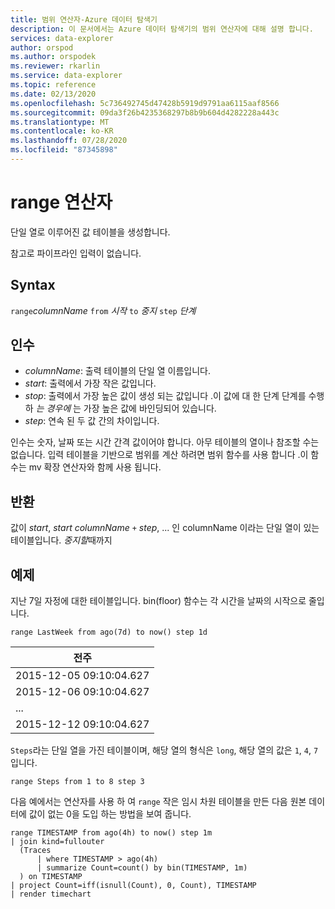 ```yaml
---
title: 범위 연산자-Azure 데이터 탐색기
description: 이 문서에서는 Azure 데이터 탐색기의 범위 연산자에 대해 설명 합니다.
services: data-explorer
author: orspod
ms.author: orspodek
ms.reviewer: rkarlin
ms.service: data-explorer
ms.topic: reference
ms.date: 02/13/2020
ms.openlocfilehash: 5c736492745d47428b5919d9791aa6115aaf8566
ms.sourcegitcommit: 09da3f26b4235368297b8b9b604d4282228a443c
ms.translationtype: MT
ms.contentlocale: ko-KR
ms.lasthandoff: 07/28/2020
ms.locfileid: "87345898"
---
```

# <a name="range-operator"></a>range 연산자

단일 열로 이루어진 값 테이블을 생성합니다.

참고로 파이프라인 입력이 없습니다. 

## <a name="syntax"></a>Syntax

`range`*columnName* `from` *시작* `to` *중지* `step` *단계*

## <a name="arguments"></a>인수

* *columnName*: 출력 테이블의 단일 열 이름입니다.
* *start*: 출력에서 가장 작은 값입니다.
* *stop*: 출력에서 가장 높은 값이 생성 되는 값입니다 .이 값에 대 한 단계 단계를 수행 하 *는 경우에* 는 가장 높은 값에 바인딩되어 있습니다.
* *step*: 연속 된 두 값 간의 차이입니다. 

인수는 숫자, 날짜 또는 시간 간격 값이어야 합니다. 아무 테이블의 열이나 참조할 수는 없습니다. 입력 테이블을 기반으로 범위를 계산 하려면 범위 함수를 사용 합니다 .이 함수는 mv 확장 연산자와 함께 사용 됩니다. 

## <a name="returns"></a>반환

값이 *start*, *start* *columnName* `+` *step*, ... 인 columnName 이라는 단일 열이 있는 테이블입니다. *중지할*때까지

## <a name="example"></a>예제  

지난 7일 자정에 대한 테이블입니다. bin(floor) 함수는 각 시간을 날짜의 시작으로 줄입니다.

<!-- csl: https://help.kusto.windows.net/Samples -->
```kusto
range LastWeek from ago(7d) to now() step 1d
```

|전주|
|---|
|2015-12-05 09:10:04.627|
|2015-12-06 09:10:04.627|
|...|
|2015-12-12 09:10:04.627|


`Steps`라는 단일 열을 가진 테이블이며, 해당 열의 형식은 `long`, 해당 열의 값은 `1`, `4`, `7`입니다.

<!-- csl: https://help.kusto.windows.net/Samples -->
```kusto
range Steps from 1 to 8 step 3
```

다음 예에서는 연산자를 사용 하 여 `range` 작은 임시 차원 테이블을 만든 다음 원본 데이터에 값이 없는 0을 도입 하는 방법을 보여 줍니다.

```kusto
range TIMESTAMP from ago(4h) to now() step 1m
| join kind=fullouter
  (Traces
      | where TIMESTAMP > ago(4h)
      | summarize Count=count() by bin(TIMESTAMP, 1m)
  ) on TIMESTAMP
| project Count=iff(isnull(Count), 0, Count), TIMESTAMP
| render timechart  
```
